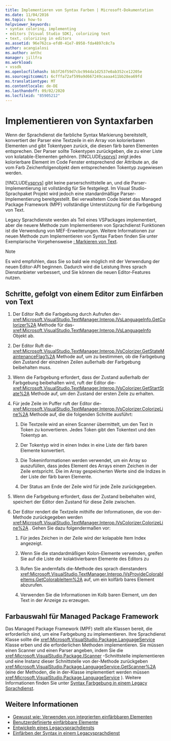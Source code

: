 ```yaml
---
title: Implementieren von Syntax Farben | Microsoft-Dokumentation
ms.date: 11/04/2016
ms.topic: how-to
helpviewer_keywords:
- syntax coloring, implementing
- editors [Visual Studio SDK], colorizing text
- text, colorizing in editors
ms.assetid: 96e762ca-efd0-41e7-8958-fda4897c8c7a
author: acangialosi
ms.author: anthc
manager: jillfra
ms.workload:
- vssdk
ms.openlocfilehash: bb3f26f59d7cbc994da1d2537e0ab352ce12205e
ms.sourcegitcommit: 6cfffa72af599a9d667249caaaa411bb28ea69fd
ms.translationtype: MT
ms.contentlocale: de-DE
ms.lasthandoff: 09/02/2020
ms.locfileid: "85905212"
---
```

# <a name="implementing-syntax-coloring"></a>Implementieren von Syntaxfarben
Wenn der Sprachdienst die farbliche Syntax Markierung bereitstellt, konvertiert der Parser eine Textzeile in ein Array von kolorierbaren Elementen und gibt Tokentypen zurück, die diesen färb baren Elementen entsprechen. Der Parser sollte Tokentypen zurückgeben, die zu einer Liste von kolatable-Elementen gehören. [!INCLUDE[vsprvs](../../code-quality/includes/vsprvs_md.md)] zeigt jedes kolorierbare Element im Code Fenster entsprechend der Attribute an, die vom Farb Zeichenfolgenobjekt dem entsprechenden Tokentyp zugewiesen werden.

 [!INCLUDE[vsprvs](../../code-quality/includes/vsprvs_md.md)] gibt keine parserschnittstelle an, und die Parser-Implementierung ist vollständig für Sie festgelegt. Im Visual Studio-Sprachpaket Projekt wird jedoch eine standardmäßige Parser-Implementierung bereitgestellt. Bei verwaltetem Code bietet das Managed Package Framework (MPF) vollständige Unterstützung für die Farbgebung von Text.

 Legacy Sprachdienste werden als Teil eines VSPackages implementiert, aber die neuere Methode zum Implementieren von Sprachdienst Funktionen ist die Verwendung von MEF-Erweiterungen. Weitere Informationen zur neuen Methode zum Implementieren von Syntax Farben finden Sie unter Exemplarische Vorgehensweise [: Markieren von Text](../../extensibility/walkthrough-highlighting-text.md).

> [!NOTE]
> Es wird empfohlen, dass Sie so bald wie möglich mit der Verwendung der neuen Editor-API beginnen. Dadurch wird die Leistung Ihres sprach Dienstanbieter verbessert, und Sie können die neuen Editor-Features nutzen.

## <a name="steps-followed-by-an-editor-to-colorize-text"></a>Schritte, gefolgt von einem Editor zum Einfärben von Text

1. Der Editor Ruft die Farbgebung durch Aufrufen der- <xref:Microsoft.VisualStudio.TextManager.Interop.IVsLanguageInfo.GetColorizer%2A> Methode für das- <xref:Microsoft.VisualStudio.TextManager.Interop.IVsLanguageInfo> Objekt ab.

2. Der Editor Ruft die- <xref:Microsoft.VisualStudio.TextManager.Interop.IVsColorizer.GetStateMaintenanceFlag%2A> Methode auf, um zu bestimmen, ob die Farbgebung den Zustand der einzelnen Zeilen außerhalb der Farbgebung beibehalten muss.

3. Wenn die Farbgebung erfordert, dass der Zustand außerhalb der Farbgebung beibehalten wird, ruft der Editor die- <xref:Microsoft.VisualStudio.TextManager.Interop.IVsColorizer.GetStartState%2A> Methode auf, um den Zustand der ersten Zeile zu erhalten.

4. Für jede Zeile im Puffer ruft der Editor die- <xref:Microsoft.VisualStudio.TextManager.Interop.IVsColorizer.ColorizeLine%2A> Methode auf, die die folgenden Schritte ausführt:

    1. Die Textzeile wird an einen Scanner übermittelt, um den Text in Token zu konvertieren. Jedes Token gibt den Tokentext und den Tokentyp an.

    2. Der Tokentyp wird in einen Index in eine Liste der färb baren Elemente konvertiert.

    3. Die Tokeninformationen werden verwendet, um ein Array so auszufüllen, dass jedes Element des Arrays einem Zeichen in der Zeile entspricht. Die im Array gespeicherten Werte sind die Indizes in der Liste der färb baren Elemente.

    4. Der Status am Ende der Zeile wird für jede Zeile zurückgegeben.

5. Wenn die Farbgebung erfordert, dass der Zustand beibehalten wird, speichert der Editor den Zustand für diese Zeile zwischen.

6. Der Editor rendert die Textzeile mithilfe der Informationen, die von der-Methode zurückgegeben werden <xref:Microsoft.VisualStudio.TextManager.Interop.IVsColorizer.ColorizeLine%2A> . Gehen Sie dazu folgendermaßen vor:

    1. Für jedes Zeichen in der Zeile wird der kolapable Item Index angezeigt.

    2. Wenn Sie die standardmäßigen Kolon-Elemente verwenden, greifen Sie auf die Liste der kolaktivierbaren Elemente des Editors zu

    3. Rufen Sie andernfalls die-Methode des sprach dienstanders <xref:Microsoft.VisualStudio.TextManager.Interop.IVsProvideColorableItems.GetColorableItem%2A> auf, um ein kolfärb bares Element abzurufen.

    4. Verwenden Sie die Informationen im Kolb baren Element, um den Text in der Anzeige zu erzeugen.

## <a name="managed-package-framework-colorizer"></a>Farbauswahl für Managed Package Framework
 Das Managed Package Framework (MPF) stellt alle Klassen bereit, die erforderlich sind, um eine Farbgebung zu implementieren. Ihre Sprachdienst Klasse sollte die <xref:Microsoft.VisualStudio.Package.LanguageService> Klasse erben und die erforderlichen Methoden implementieren. Sie müssen einen Scanner und einen Parser angeben, indem Sie die <xref:Microsoft.VisualStudio.Package.IScanner> -Schnittstelle implementieren und eine Instanz dieser Schnittstelle von der-Methode zurückgeben <xref:Microsoft.VisualStudio.Package.LanguageService.GetScanner%2A> (eine der Methoden, die in der-Klasse implementiert werden müssen <xref:Microsoft.VisualStudio.Package.LanguageService> ). Weitere Informationen finden Sie unter [Syntax Farbgebung in einem Legacy Sprachdienst](../../extensibility/internals/syntax-colorizing-in-a-legacy-language-service.md).

## <a name="see-also"></a>Weitere Informationen
- [Gewusst wie: Verwenden von integrierten einfärbbaren Elementen](../../extensibility/internals/how-to-use-built-in-colorable-items.md)
- [Benutzerdefinierte einfärbbare Elemente](../../extensibility/internals/custom-colorable-items.md)
- [Entwickeln eines Legacysprachdiensts](../../extensibility/internals/developing-a-legacy-language-service.md)
- [Einfärben der Syntax in einem Legacysprachdienst](../../extensibility/internals/syntax-colorizing-in-a-legacy-language-service.md)

